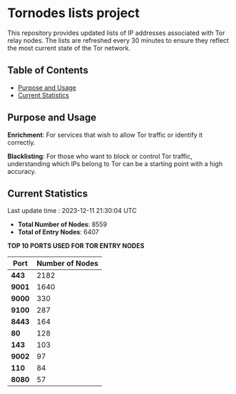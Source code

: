# Tornodes lists project

This repository provides updated lists of IP addresses associated with Tor relay nodes. The lists are refreshed every 30 minutes to ensure they reflect the most current state of the Tor network.

## Table of Contents

- [Purpose and Usage](#purpose-and-usage)
- [Current Statistics](#current-statistics)


## Purpose and Usage

**Enrichment**: For services that wish to allow Tor traffic or identify it correctly.

**Blacklisting**: For those who want to block or control Tor traffic, understanding which IPs belong to Tor can be a starting point with a high accuracy.

## Current Statistics

Last update time : 2023-12-11 21:30:04 UTC

- **Total Number of Nodes**: 8559
- **Total of Entry Nodes**: 6407

**TOP 10 PORTS USED FOR TOR ENTRY NODES**

| **Port** | **Number of Nodes** |
|------|-----------------|
| **443**   | 2182  |
| **9001**   | 1640  |
| **9000**   | 330  |
| **9100**   | 287  |
| **8443**   | 164  |
| **80**   | 128  |
| **143**   | 103  |
| **9002**   | 97  |
| **110**   | 84  |
| **8080**   | 57  |

